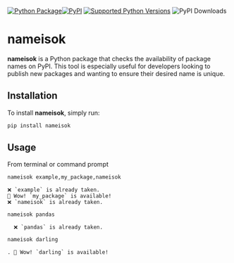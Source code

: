 [![Python Package](https://github.com/SermetPekin/nameisok/actions/workflows/python-package.yml/badge.svg)](https://github.com/SermetPekin/nameisok/actions/workflows/python-package.yml)[![PyPI](https://img.shields.io/pypi/v/nameisok)](https://img.shields.io/pypi/v/nameisok) [![Supported Python Versions](https://img.shields.io/pypi/pyversions/nameisok)](https://pypi.org/project/nameisok/) ![PyPI Downloads](https://static.pepy.tech/badge/nameisok)

# nameisok

**nameisok** is a Python package that checks the availability of package names on PyPI. This tool is especially useful for developers looking to publish new packages and wanting to ensure their desired name is unique.

## Installation

To install **nameisok**, simply run:

```bash
pip install nameisok
```

## Usage 
From terminal or command prompt 

```bash
nameisok example,my_package,nameisok
```

```plaintext
❌ `example` is already taken.
🎉 Wow! `my_package` is available!
❌ `nameisok` is already taken.

```
```bash
nameisok pandas 
```

```plaintext
  ❌ `pandas` is already taken.

```

```bash
nameisok darling 
```
```plaintext
. 🎉 Wow! `darling` is available!
```




